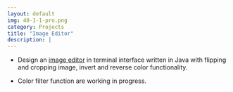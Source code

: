 ```yaml
---
layout: default
img: 40-1-1-pro.png
category: Projects
title: "Image Editor"
description: |
---
```

* Design an [image editor](https://github.com/WesleyyC/imageEditor) in terminal interface written in Java with flipping and cropping image, invert and reverse color functionality.


* Color filter function are working in progress.